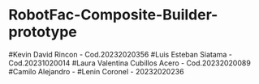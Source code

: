 # RobotFac-Composite-Builder-prototype

#Kevin David Rincon - Cod.20232020356
#Luis Esteban Siatama -Cod.20231020014
#Laura Valentina Cubillos Acero - Cod.20232020089
#Camilo Alejandro - 
#Lenin Coronel - 20232020236
